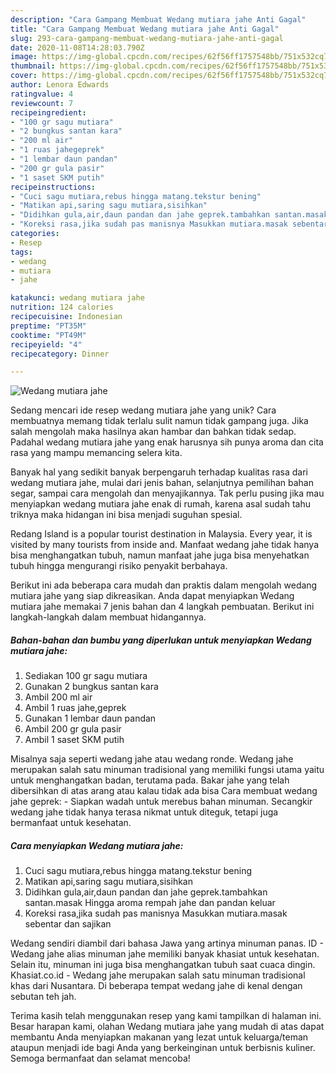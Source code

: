 ```yaml
---
description: "Cara Gampang Membuat Wedang mutiara jahe Anti Gagal"
title: "Cara Gampang Membuat Wedang mutiara jahe Anti Gagal"
slug: 293-cara-gampang-membuat-wedang-mutiara-jahe-anti-gagal
date: 2020-11-08T14:28:03.790Z
image: https://img-global.cpcdn.com/recipes/62f56ff1757548bb/751x532cq70/wedang-mutiara-jahe-foto-resep-utama.jpg
thumbnail: https://img-global.cpcdn.com/recipes/62f56ff1757548bb/751x532cq70/wedang-mutiara-jahe-foto-resep-utama.jpg
cover: https://img-global.cpcdn.com/recipes/62f56ff1757548bb/751x532cq70/wedang-mutiara-jahe-foto-resep-utama.jpg
author: Lenora Edwards
ratingvalue: 4
reviewcount: 7
recipeingredient:
- "100 gr sagu mutiara"
- "2 bungkus santan kara"
- "200 ml air"
- "1 ruas jahegeprek"
- "1 lembar daun pandan"
- "200 gr gula pasir"
- "1 saset SKM putih"
recipeinstructions:
- "Cuci sagu mutiara,rebus hingga matang.tekstur bening"
- "Matikan api,saring sagu mutiara,sisihkan"
- "Didihkan gula,air,daun pandan dan jahe geprek.tambahkan santan.masak Hingga aroma rempah jahe dan pandan keluar"
- "Koreksi rasa,jika sudah pas manisnya Masukkan mutiara.masak sebentar dan sajikan"
categories:
- Resep
tags:
- wedang
- mutiara
- jahe

katakunci: wedang mutiara jahe 
nutrition: 124 calories
recipecuisine: Indonesian
preptime: "PT35M"
cooktime: "PT49M"
recipeyield: "4"
recipecategory: Dinner

---
```



![Wedang mutiara jahe](https://img-global.cpcdn.com/recipes/62f56ff1757548bb/751x532cq70/wedang-mutiara-jahe-foto-resep-utama.jpg)

Sedang mencari ide resep wedang mutiara jahe yang unik? Cara membuatnya memang tidak terlalu sulit namun tidak gampang juga. Jika salah mengolah maka hasilnya akan hambar dan bahkan tidak sedap. Padahal wedang mutiara jahe yang enak harusnya sih punya aroma dan cita rasa yang mampu memancing selera kita.

Banyak hal yang sedikit banyak berpengaruh terhadap kualitas rasa dari wedang mutiara jahe, mulai dari jenis bahan, selanjutnya pemilihan bahan segar, sampai cara mengolah dan menyajikannya. Tak perlu pusing jika mau menyiapkan wedang mutiara jahe enak di rumah, karena asal sudah tahu triknya maka hidangan ini bisa menjadi suguhan spesial.

Redang Island is a popular tourist destination in Malaysia. Every year, it is visited by many tourists from inside and. Manfaat wedang jahe tidak hanya bisa menghangatkan tubuh, namun manfaat jahe juga bisa menyehatkan tubuh hingga mengurangi risiko penyakit berbahaya.


Berikut ini ada beberapa cara mudah dan praktis dalam mengolah wedang mutiara jahe yang siap dikreasikan. Anda dapat menyiapkan Wedang mutiara jahe memakai 7 jenis bahan dan 4 langkah pembuatan. Berikut ini langkah-langkah dalam membuat hidangannya.

<!--inarticleads1-->

##### Bahan-bahan dan bumbu yang diperlukan untuk menyiapkan Wedang mutiara jahe:

1. Sediakan 100 gr sagu mutiara
1. Gunakan 2 bungkus santan kara
1. Ambil 200 ml air
1. Ambil 1 ruas jahe,geprek
1. Gunakan 1 lembar daun pandan
1. Ambil 200 gr gula pasir
1. Ambil 1 saset SKM putih


Misalnya saja seperti wedang jahe atau wedang ronde. Wedang jahe merupakan salah satu minuman tradisional yang memiliki fungsi utama yaitu untuk menghangatkan badan, terutama pada. Bakar jahe yang telah dibersihkan di atas arang atau kalau tidak ada bisa Cara membuat wedang jahe geprek: - Siapkan wadah untuk merebus bahan minuman. Secangkir wedang jahe tidak hanya terasa nikmat untuk diteguk, tetapi juga bermanfaat untuk kesehatan. 

<!--inarticleads2-->

##### Cara menyiapkan Wedang mutiara jahe:

1. Cuci sagu mutiara,rebus hingga matang.tekstur bening
1. Matikan api,saring sagu mutiara,sisihkan
1. Didihkan gula,air,daun pandan dan jahe geprek.tambahkan santan.masak Hingga aroma rempah jahe dan pandan keluar
1. Koreksi rasa,jika sudah pas manisnya Masukkan mutiara.masak sebentar dan sajikan


Wedang sendiri diambil dari bahasa Jawa yang artinya minuman panas. ID - Wedang jahe alias minuman jahe memiliki banyak khasiat untuk kesehatan. Selain itu, minuman ini juga bisa menghangatkan tubuh saat cuaca dingin. Khasiat.co.id - Wedang jahe merupakan salah satu minuman tradisional khas dari Nusantara. Di beberapa tempat wedang jahe di kenal dengan sebutan teh jah. 

Terima kasih telah menggunakan resep yang kami tampilkan di halaman ini. Besar harapan kami, olahan Wedang mutiara jahe yang mudah di atas dapat membantu Anda menyiapkan makanan yang lezat untuk keluarga/teman ataupun menjadi ide bagi Anda yang berkeinginan untuk berbisnis kuliner. Semoga bermanfaat dan selamat mencoba!
